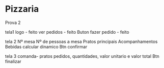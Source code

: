 # Pizzaria
 Prova 2

tela1 
logo - feito
ver pedidos - feito
Buton fazer pedido - feito


tela 2
Nº mesa
Nº de pessoas a mesa
Pratos principais
Acompanhamentos 
Bebidas
calcular dinamico
Btn confirmar

 tela 3
 comanda- pratos pedidos, quantidades, valor unitario e valor total 
 Btn finalizar